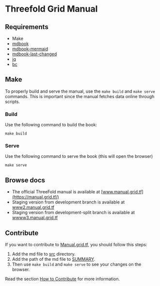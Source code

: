 # Threefold Grid Manual

## Requirements

- Make
- [mdbook](https://rust-lang.github.io/mdBook/guide/installation.html)
- [mdbook-mermaid](https://github.com/badboy/mdbook-mermaid)
- [mdbook-last-changed](https://github.com/badboy/mdbook-last-changed)
- [jq](https://jqlang.github.io/jq/)
- [bc](https://www.gnu.org/software/bc/)

## Make

To properly build and serve the manual, use the `make build` and `make serve` commands. This is important since the manual fetches data online through scripts.

### Build

Use the following command to build the book:

`make build`

### Serve

Use the following command to serve the book (this will open the browser)

`make serve`

## Browse docs

- The official ThreeFold manual is available at [www.manual.grid.tf](https://manual.grid.tf/)
- Staging version from development branch is available at [www2.manual.grid.tf](https://www2.manual.grid.tf)
- Staging version from development-split branch is available at [wwww3.manual.grid.tf](https://www3.manual.grid.tf)

## Contribute

If you want to contribute to [Manual.grid.tf](https://manual.grid.tf/), you should follow this steps:

1. Add the md file to [src](./src) directory.
2. Add the path of the md file to [SUMMARY](./src/SUMMARY.md).
3. Then use `make build` and `make serve` to see your changes on the browser.

Read the section [How to Contribute](https://manual.grid.tf/knowledge_base/collaboration/contribute.html) for more information.
